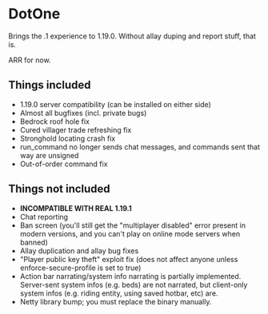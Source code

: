 # DotOne
Brings the .1 experience to 1.19.0. Without allay duping and report stuff, that is.

ARR for now.

## Things included
- 1.19.0 server compatibility (can be installed on either side)
- Almost all bugfixes (incl. private bugs)
- Bedrock roof hole fix
- Cured villager trade refreshing fix
- Stronghold locating crash fix
- run_command no longer sends chat messages, and commands sent that way are unsigned
- Out-of-order command fix

## Things not included
- **INCOMPATIBLE WITH REAL 1.19.1**
- Chat reporting
- Ban screen (you'll still get the "multiplayer disabled" error present in modern versions, and you can't play on online mode servers when banned)
- Allay duplication and allay bug fixes
- "Player public key theft" exploit fix (does not affect anyone unless enforce-secure-profile is set to true)
- Action bar narrating/system info narrating is partially implemented. Server-sent system infos (e.g. beds) are not narrated, but client-only system infos (e.g. riding entity, using saved hotbar, etc) are.
- Netty library bump; you must replace the binary manually.
